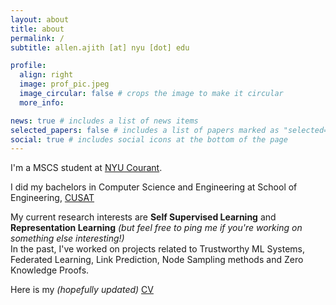 ```yaml
---
layout: about
title: about
permalink: /
subtitle: allen.ajith [at] nyu [dot] edu

profile:
  align: right
  image: prof_pic.jpeg
  image_circular: false # crops the image to make it circular
  more_info:

news: true # includes a list of news items
selected_papers: false # includes a list of papers marked as "selected={true}"
social: true # includes social icons at the bottom of the page
---
```


I'm a MSCS student at [NYU Courant](https://cs.nyu.edu/home/index.html).

I did my bachelors in Computer Science and Engineering at School of Engineering, [CUSAT](https://www.cusat.ac.in/)

My current research interests are **Self Supervised Learning** and **Representation Learning** *(but feel free to ping me if you're working on something else interesting!)*<br>In the past, I've worked on projects related to Trustworthy ML Systems, Federated Learning, Link Prediction, Node Sampling methods and Zero Knowledge Proofs.


Here is my *(hopefully updated)* [CV](assets/pdf/CV.pdf) <br>


<!--
Write your biography here. Tell the world about yourself. Link to your favorite [subreddit](http://reddit.com). You can put a picture in, too. The code is already in, just name your picture `prof_pic.jpg` and put it in the `img/` folder.

Put your address / P.O. box / other info right below your picture. You can also disable any of these elements by editing `profile` property of the YAML header of your `_pages/about.md`. Edit `_bibliography/papers.bib` and Jekyll will render your [publications page](/al-folio/publications/) automatically.

Link to your social media connections, too. This theme is set up to use [Font Awesome icons](https://fontawesome.com/) and [Academicons](https://jpswalsh.github.io/academicons/), like the ones below. Add your Facebook, Twitter, LinkedIn, Google Scholar, or just disable all of them. 
--> 